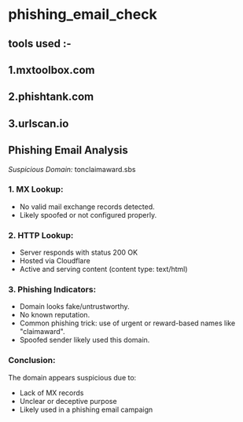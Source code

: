 # phishing_email_check

## tools used :-
## 1.mxtoolbox.com
## 2.phishtank.com
## 3.urlscan.io

## Phishing Email Analysis

*Suspicious Domain:* tonclaimaward.sbs

### 1. MX Lookup:
- No valid mail exchange records detected.
- Likely spoofed or not configured properly.

### 2. HTTP Lookup:
- Server responds with status 200 OK
- Hosted via Cloudflare
- Active and serving content (content type: text/html)

### 3. Phishing Indicators:
- Domain looks fake/untrustworthy.
- No known reputation.
- Common phishing trick: use of urgent or reward-based names like "claimaward".
- Spoofed sender likely used this domain.

### Conclusion:
The domain appears suspicious due to:
- Lack of MX records
- Unclear or deceptive purpose
- Likely used in a phishing email campaign


